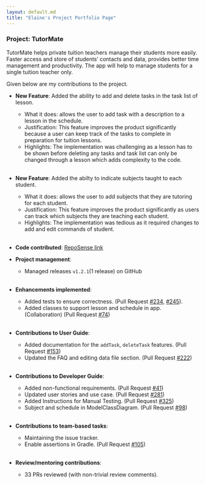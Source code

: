 ```yaml
---
layout: default.md
title: "Elaine's Project Portfolio Page"
---
```


### Project: TutorMate

TutorMate helps private tuition teachers manage their students more easily. Faster access and store of students’ contacts and data, provides better time management and productivity. The app will help to manage students for a single tuition teacher only.

Given below are my contributions to the project.

* **New Feature**: Added the ability to add and delete tasks in the task list of lesson.
  * What it does: allows the user to add task with a description to a lesson in the schedule.
  * Justification: This feature improves the product significantly because a user can keep track of the tasks to complete in preparation for tuition lessons.
  * Highlights: The implementation was challenging as a lesson has to be shown before deleting any tasks and task list can only be changed through a lesson which adds complexity to the code.
    <br><br>  

* **New Feature**: Added the abilty to indicate subjects taught to each student.
  * What it does: allows the user to add subjects that they are tutoring for each student.
  * Justification: This feature improves the product significantly as users can track which subjects they are teaching each student.
  * Highlights: The implementation was tedious as it required changes to add and edit commands of student.
    <br><br>

* **Code contributed**: [RepoSense link](https://nus-cs2103-ay2324s1.github.io/tp-dashboard/?search=elaineshijie&breakdown=true)

* **Project management**:
    * Managed releases `v1.2.1`(1 release) on GitHub
    <br><br>

* **Enhancements implemented**:
    * Added tests to ensure correctness. (Pull Request [#234](https://github.com/AY2324S1-CS2103T-T11-3/tp/pull/234), [#245](https://github.com/AY2324S1-CS2103T-T11-3/tp/pull/245)).
    * Added classes to support lesson and schedule in app. (Collaboration) (Pull Request [#74](https://github.com/AY2324S1-CS2103T-T11-3/tp/pull/74))
    <br><br>
* **Contributions to User Guide**:
    * Added documentation for the `addTask`, `deleteTask` features. (Pull Request [#153](https://github.com/AY2324S1-CS2103T-T11-3/tp/pull/153))
    * Updated the FAQ and editing data file section. (Pull Request [#222](https://github.com/AY2324S1-CS2103T-T11-3/tp/pull/222))
    <br><br>

* **Contributions to Developer Guide**:
    * Added non-functional requirements. (Pull Request [#41](https://github.com/AY2324S1-CS2103T-T11-3/tp/pull/41))
    * Updated user stories and use case. (Pull Request [#281](https://github.com/AY2324S1-CS2103T-T11-3/tp/pull/281))
    * Added Instructions for Manual Testing. (Pull Request [#325](https://github.com/AY2324S1-CS2103T-T11-3/tp/pull/325))
    * Subject and schedule in ModelClassDiagram. (Pull Request [#98](https://github.com/AY2324S1-CS2103T-T11-3/tp/pull/98))
      <br><br>

* **Contributions to team-based tasks**:
    * Maintaining the issue tracker.
    * Enable assertions in Gradle. (Pull Request [#105](https://github.com/AY2324S1-CS2103T-T11-3/tp/pull/105))
      <br><br>
* **Review/mentoring contributions**:
    * 33 PRs reviewed (with non-trivial review comments).


